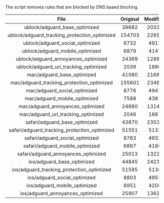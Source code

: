 The script removes rules that are blocked by DNS based blocking.


| File | Original | Modified |
|:----:|:-----:|:-----:|
| ublock/adguard_base_optimized | 39682 | 20336 |
| ublock/adguard_tracking_protection_optimized | 154703 | 22658 |
| ublock/adguard_social_optimized | 8732 | 4911 |
| ublock/adguard_mobile_optimized | 6879 | 4147 |
| ublock/adguard_annoyances_optimized | 24369 | 12882 |
| ublock/adguard_url_tracking_optimized | 2039 | 1880 |
| mac/adguard_base_optimized | 41080 | 21683 |
| mac/adguard_tracking_protection_optimized | 155601 | 23466 |
| mac/adguard_social_optimized | 8776 | 4947 |
| mac/adguard_mobile_optimized | 7588 | 4381 |
| mac/adguard_annoyances_optimized | 24880 | 13141 |
| mac/adguard_url_tracking_optimized | 2046 | 1887 |
| safari/adguard_base_optimized | 43870 | 23532 |
| safari/adguard_tracking_protection_optimized | 51551 | 5133 |
| safari/adguard_social_optimized | 8763 | 4932 |
| safari/adguard_mobile_optimized | 6897 | 4166 |
| safari/adguard_annoyances_optimized | 25013 | 13220 |
| ios/adguard_base_optimized | 44845 | 24231 |
| ios/adguard_tracking_protection_optimized | 51595 | 5138 |
| ios/adguard_social_optimized | 8803 | 4953 |
| ios/adguard_mobile_optimized | 6951 | 4206 |
| ios/adguard_annoyances_optimized | 25907 | 13629 |